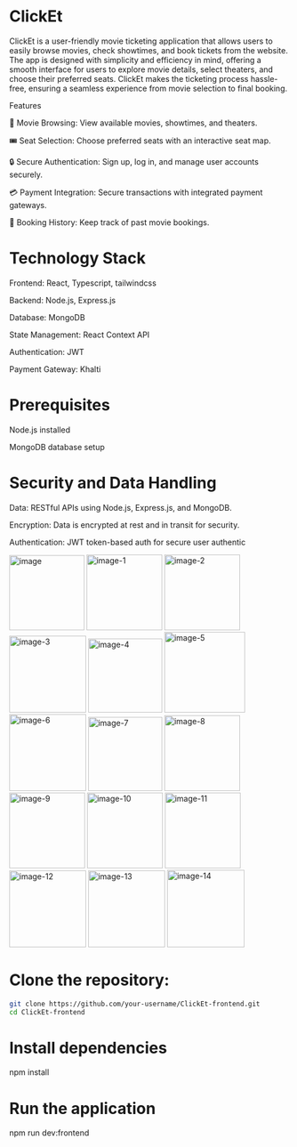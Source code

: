 # ClickEt

ClickEt is a user-friendly movie ticketing application that allows users to easily browse movies, check showtimes, and book tickets from the website. The app is designed with simplicity and efficiency in mind, offering a smooth interface for users to explore movie details, select theaters, and choose their preferred seats. ClickEt makes the ticketing process hassle-free, ensuring a seamless experience from movie selection to final booking.

Features

📌 Movie Browsing: View available movies, showtimes, and theaters.

🎟️ Seat Selection: Choose preferred seats with an interactive seat map.

🔒 Secure Authentication: Sign up, log in, and manage user accounts securely.

💳 Payment Integration: Secure transactions with integrated payment gateways.

🔄 Booking History: Keep track of past movie bookings.


# Technology Stack

Frontend: React, Typescript, tailwindcss

Backend: Node.js, Express.js

Database: MongoDB

State Management: React Context API

Authentication: JWT

Payment Gateway: Khalti

# Prerequisites

Node.js installed

MongoDB database setup

# Security and Data Handling

 Data: RESTful APIs using Node.js, Express.js, and MongoDB.

Encryption: Data is encrypted at rest and in transit for security.

Authentication: JWT token-based auth for secure user authentic

<img width="135" alt="image" src="https://github.com/user-attachments/assets/fcb7b8c6-bd57-4166-8f4e-ec71f04f0405" />
<img width="136" alt="image-1" src="https://github.com/user-attachments/assets/038d0800-5abc-40b0-9248-e74fbb542d8f" />
<img width="136" alt="image-2" src="https://github.com/user-attachments/assets/f882cbd0-7dfe-425f-b678-852a8276d9cc" />
<img width="138" alt="image-3" src="https://github.com/user-attachments/assets/09413481-c2b2-4a4f-b57a-025d35913a48" />
<img width="133" alt="image-4" src="https://github.com/user-attachments/assets/79fa97c5-7103-43eb-b100-4b227067a4c2" />
<img width="145" alt="image-5" src="https://github.com/user-attachments/assets/3c8eeda5-b5e3-43c6-987e-2bef6ecf1b59" />
<img width="138" alt="image-6" src="https://github.com/user-attachments/assets/7743115e-d9ef-4949-bda2-dd6076141f2b" />
<img width="133" alt="image-7" src="https://github.com/user-attachments/assets/bdf61ce4-97c4-44aa-ba1b-81d4bf5567d7" />
<img width="136" alt="image-8" src="https://github.com/user-attachments/assets/d1ccf586-606a-4237-b45c-5cf0f8db00eb" />
<img width="136" alt="image-9" src="https://github.com/user-attachments/assets/246bb832-acc6-472e-a404-a63ede7ecc0b" />
<img width="136" alt="image-10" src="https://github.com/user-attachments/assets/8d534e98-816d-4f8f-9323-8855627c6a24" />
<img width="136" alt="image-11" src="https://github.com/user-attachments/assets/61445db1-8027-49dd-8b03-8c427aecc842" />
<img width="138" alt="image-12" src="https://github.com/user-attachments/assets/9070fb42-eeb8-4ae9-a50e-9dd67d4c21ce" />
<img width="138" alt="image-13" src="https://github.com/user-attachments/assets/65979221-0cf9-4841-9a6f-f7e082462ecb" />
<img width="139" alt="image-14" src="https://github.com/user-attachments/assets/4ec1aa56-7bf0-47e2-aebc-6b8735c06190" />

# Clone the repository:
```bash
git clone https://github.com/your-username/ClickEt-frontend.git
cd ClickEt-frontend
```

# Install dependencies

npm install

# Run the application
npm run dev:frontend
